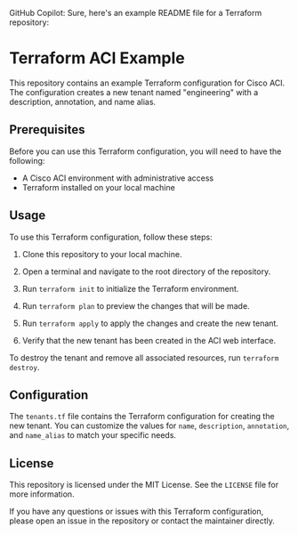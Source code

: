 GitHub Copilot: Sure, here's an example README file for a Terraform repository:

# Terraform ACI Example

This repository contains an example Terraform configuration for Cisco ACI. The configuration creates a new tenant named "engineering" with a description, annotation, and name alias.

## Prerequisites

Before you can use this Terraform configuration, you will need to have the following:

- A Cisco ACI environment with administrative access
- Terraform installed on your local machine

## Usage

To use this Terraform configuration, follow these steps:

1. Clone this repository to your local machine.

2. Open a terminal and navigate to the root directory of the repository.

3. Run `terraform init` to initialize the Terraform environment.

4. Run `terraform plan` to preview the changes that will be made.

5. Run `terraform apply` to apply the changes and create the new tenant.

6. Verify that the new tenant has been created in the ACI web interface.

To destroy the tenant and remove all associated resources, run `terraform destroy`.

## Configuration

The `tenants.tf` file contains the Terraform configuration for creating the new tenant. You can customize the values for `name`, `description`, `annotation`, and `name_alias` to match your specific needs.

## License

This repository is licensed under the MIT License. See the `LICENSE` file for more information.

If you have any questions or issues with this Terraform configuration, please open an issue in the repository or contact the maintainer directly.

